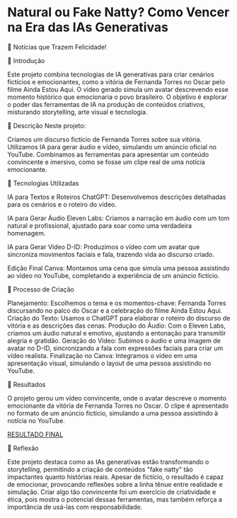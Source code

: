 # Natural ou Fake Natty? Como Vencer na Era das IAs Generativas

🌟 Notícias que Trazem Felicidade!

🚀 Introdução

Este projeto combina tecnologias de IA generativas para criar cenários fictícios e emocionantes, como a vitória de Fernanda Torres no Oscar pelo filme Ainda Estou Aqui. O vídeo gerado simula um avatar descrevendo esse momento histórico que emocionaria o povo brasileiro. O objetivo é explorar o poder das ferramentas de IA na produção de conteúdos criativos, misturando storytelling, arte visual e tecnologia.

📒 Descrição
Neste projeto:

Criamos um discurso fictício de Fernanda Torres sobre sua vitória.
Utilizamos IA para gerar áudio e vídeo, simulando um anúncio oficial no YouTube.
Combinamos as ferramentas para apresentar um conteúdo convincente e imersivo, como se fosse um clipe real de uma notícia emocionante.

🤖 Tecnologias Utilizadas

IA para Textos e Roteiros
ChatGPT: Desenvolvemos descrições detalhadas para os cenários e o roteiro do vídeo.

IA para Gerar Áudio
Eleven Labs: Criamos a narração em áudio com um tom natural e profissional, ajustado para soar como uma verdadeira homenagem.

IA para Gerar Vídeo
D-ID: Produzimos o vídeo com um avatar que sincroniza movimentos faciais e fala, trazendo vida ao discurso criado.

Edição Final
Canva: Montamos uma cena que simula uma pessoa assistindo ao vídeo no YouTube, completando a experiência de um anúncio fictício.

🧐 Processo de Criação

Planejamento: Escolhemos o tema e os momentos-chave: Fernanda Torres discursando no palco do Oscar e a celebração do filme Ainda Estou Aqui.
Criação do Texto: Usamos o ChatGPT para elaborar o roteiro do discurso de vitória e as descrições das cenas.
Produção do Áudio: Com o Eleven Labs, criamos um áudio natural e emotivo, ajustando a entonação para transmitir alegria e gratidão.
Geração do Vídeo: Subimos o áudio e uma imagem de avatar no D-ID, sincronizando a fala com expressões faciais para criar um vídeo realista.
Finalização no Canva: Integramos o vídeo em uma apresentação visual, simulando o layout de uma pessoa assistindo no YouTube.

🚀 Resultados

O projeto gerou um vídeo convincente, onde o avatar descreve o momento emocionante da vitória de Fernanda Torres no Oscar. O clipe é apresentado no formato de um anúncio fictício, simulando a uma pessoa assistindo à notícia no YouTube.

[RESULTADO FINAL](https://drive.google.com/file/d/1q5rUpookJ5eBj9wg2I9vU6YWeLIxdia1/view?usp=sharing)

💭 Reflexão

Este projeto destaca como as IAs generativas estão transformando o storytelling, permitindo a criação de conteúdos "fake natty" tão impactantes quanto histórias reais. Apesar de fictício, o resultado é capaz de emocionar, provocando reflexões sobre a linha tênue entre realidade e simulação. Criar algo tão convincente foi um exercício de criatividade e ética, pois mostra o potencial dessas ferramentas, mas também reforça a importância de usá-las com responsabilidade.

```
